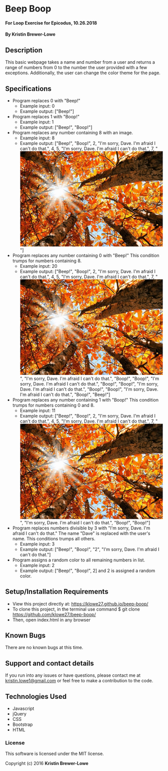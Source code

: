 # Beep Boop

#### For Loop Exercise for Epicodus, 10.26.2018

#### By Kristin Brewer-Lowe

## Description

This basic webpage takes a name and number from a user and returns a range of numbers from 0 to the number the user provided with a few exceptions. Additionally, the user can change the color theme for the page.

## Specifications

* Program replaces 0 with "Beep!"
  * Example input: 0
  * Example output: ["Beep!"]
* Program replaces 1 with "Boop!"
  * Example input: 1
  * Example output: ["Beep!", "Boop!"]
* Program replaces any number containing 8 with an image.
  * Example input: 8
  * Example output: ["Beep!", "Boop!", 2, "I'm sorry, Dave. I'm afraid I can't do that.", 4, 5, "I'm sorry, Dave. I'm afraid I can't do that.", 7, "<img src='img/autumn.jpg'>"]
* Program replaces any number containing 0 with "Beep!" This condition trumps for numbers containing 8.
  * Example input: 20
  * Example output: ["Beep!", "Boop!", 2, "I'm sorry, Dave. I'm afraid I can't do that.", 4, 5, "I'm sorry, Dave. I'm afraid I can't do that.", 7, "<img src='img/autumn.jpg'>", "I'm sorry, Dave. I'm afraid I can't do that.", "Boop!", "Boop!", "I'm sorry, Dave. I'm afraid I can't do that.", "Boop!", "Boop!", "I'm sorry, Dave. I'm afraid I can't do that.", "Boop!", "Boop!", "I'm sorry, Dave. I'm afraid I can't do that.", "Boop!", "Beep!"]
* Program replaces any number containing 1 with "Boop!" This condition trumps for numbers containing 0 and 8.
  * Example input: 11
  * Example output: ["Beep!", "Boop!", 2, "I'm sorry, Dave. I'm afraid I can't do that.", 4, 5, "I'm sorry, Dave. I'm afraid I can't do that.", 7, "<img src='img/autumn.jpg'>", "I'm sorry, Dave. I'm afraid I can't do that.", "Boop!", "Boop!"]
* Program replaces numbers divisible by 3 with "I'm sorry, Dave. I'm afraid I can't do that." The name "Dave" is replaced with the user's name. This conditions trumps all others.
  * Example input: 3
  * Example output: ["Beep!", "Boop!", "2", "I'm sorry, Dave. I'm afraid I can't do that."]
* Program assigns a random color to all remaining numbers in list.
  * Example input: 2
  * Example output: ["Beep!", "Boop!", 2] and 2 is assigned a random color.

## Setup/Installation Requirements

* View this project directly at: https://klowe27.github.io/beep-boop/
* To clone this project, in the terminal use command $ git clone https://github.com/klowe27/beep-boop/
* Then, open index.html in any browser

## Known Bugs

There are no known bugs at this time.

## Support and contact details

If you run into any issues or have questions, please contact me at kristin.lowe1@gmail.com or feel free to make a contribution to the code.

## Technologies Used

* Javascript
* jQuery
* CSS
* Bootstrap
* HTML

### License

This software is licensed under the MIT license.

Copyright (c) 2016 **Kristin Brewer-Lowe**
